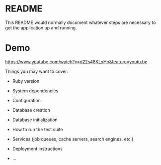 # README

This README would normally document whatever steps are necessary to get the
application up and running.

# Demo

https://www.youtube.com/watch?v=d22s48KLxHo&feature=youtu.be

Things you may want to cover:

* Ruby version

* System dependencies

* Configuration

* Database creation

* Database initialization

* How to run the test suite

* Services (job queues, cache servers, search engines, etc.)

* Deployment instructions

* ...
